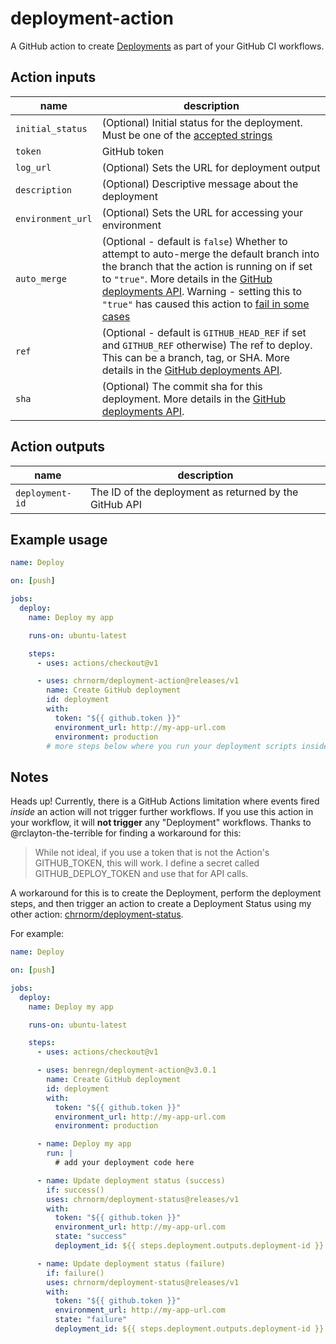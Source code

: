# deployment-action

A GitHub action to create [Deployments](https://developer.github.com/v3/repos/deployments/) as part of your GitHub CI workflows.

## Action inputs

| name              | description                                                                                                                                                                                                                                                                                                                                                                                                   |
| ----------------- | ------------------------------------------------------------------------------------------------------------------------------------------------------------------------------------------------------------------------------------------------------------------------------------------------------------------------------------------------------------------------------------------------------------- |
| `initial_status`  | (Optional) Initial status for the deployment. Must be one of the [accepted strings](https://developer.github.com/v3/repos/deployments/#create-a-deployment-status)                                                                                                                                                                                                                                            |
| `token`           | GitHub token                                                                                                                                                                                                                                                                                                                                                                                                  |
| `log_url`         | (Optional) Sets the URL for deployment output                                                                                                                                                                                                                                                                                                                                                                 |
| `description`     | (Optional) Descriptive message about the deployment                                                                                                                                                                                                                                                                                                                                                           |
| `environment_url` | (Optional) Sets the URL for accessing your environment                                                                                                                                                                                                                                                                                                                                                        |
| `auto_merge`      | (Optional - default is `false`) Whether to attempt to auto-merge the default branch into the branch that the action is running on if set to `"true"`. More details in the [GitHub deployments API](https://developer.github.com/v3/repos/deployments/#parameters-1). Warning - setting this to `"true"` has caused this action to [fail in some cases](https://github.com/chrnorm/deployment-action/issues/1) |
| `ref`             | (Optional - default is `GITHUB_HEAD_REF` if set and `GITHUB_REF` otherwise) The ref to deploy. This can be a branch, tag, or SHA. More details in the [GitHub deployments API](https://developer.github.com/v3/repos/deployments/#parameters-1). |
| `sha`            | (Optional) The commit sha for this deployment. More details in the [GitHub deployments API](https://developer.github.com/v3/repos/deployments/#parameters-1). |

## Action outputs

| name            | description                                            |
| --------------- | ------------------------------------------------------ |
| `deployment-id` | The ID of the deployment as returned by the GitHub API |

## Example usage

```yaml
name: Deploy

on: [push]

jobs:
  deploy:
    name: Deploy my app

    runs-on: ubuntu-latest

    steps:
      - uses: actions/checkout@v1

      - uses: chrnorm/deployment-action@releases/v1
        name: Create GitHub deployment
        id: deployment
        with:
          token: "${{ github.token }}"
          environment_url: http://my-app-url.com
          environment: production
        # more steps below where you run your deployment scripts inside the same action
```

## Notes

Heads up! Currently, there is a GitHub Actions limitation where events fired _inside_ an action will not trigger further workflows. If you use this action in your workflow, it will **not trigger** any "Deployment" workflows. Thanks to @rclayton-the-terrible for finding a workaround for this:

> While not ideal, if you use a token that is not the Action's GITHUB_TOKEN, this will work. I define a secret called GITHUB_DEPLOY_TOKEN and use that for API calls.

A workaround for this is to create the Deployment, perform the deployment steps, and then trigger an action to create a Deployment Status using my other action: [chrnorm/deployment-status](https://github.com/chrnorm/deployment-status).

For example:

```yaml
name: Deploy

on: [push]

jobs:
  deploy:
    name: Deploy my app

    runs-on: ubuntu-latest

    steps:
      - uses: actions/checkout@v1

      - uses: benregn/deployment-action@v3.0.1
        name: Create GitHub deployment
        id: deployment
        with:
          token: "${{ github.token }}"
          environment_url: http://my-app-url.com
          environment: production

      - name: Deploy my app
        run: |
          # add your deployment code here

      - name: Update deployment status (success)
        if: success()
        uses: chrnorm/deployment-status@releases/v1
        with:
          token: "${{ github.token }}"
          environment_url: http://my-app-url.com
          state: "success"
          deployment_id: ${{ steps.deployment.outputs.deployment-id }}

      - name: Update deployment status (failure)
        if: failure()
        uses: chrnorm/deployment-status@releases/v1
        with:
          token: "${{ github.token }}"
          environment_url: http://my-app-url.com
          state: "failure"
          deployment_id: ${{ steps.deployment.outputs.deployment-id }}
```
